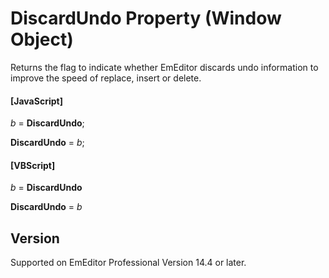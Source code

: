 # DiscardUndo Property (Window Object)

Returns the flag to indicate whether EmEditor discards undo information to improve the speed of replace, insert or delete.

#### \[JavaScript\]

_b_ = **DiscardUndo**;

**DiscardUndo** = _b_;

#### \[VBScript\]

_b_ = **DiscardUndo**

**DiscardUndo** = _b_

## Version

Supported on EmEditor Professional Version 14.4 or later.